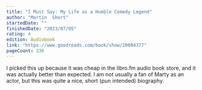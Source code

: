 ```yaml
---
title: "I Must Say: My Life as a Humble Comedy Legend"
author: "Martin  Short"
startedDate: ""
finishedDate: "2023/07/05"
rating: 4
edition: Audiobook
link: "https://www.goodreads.com/book/show/20604377"
pageCount: 336
---
```

I picked this up because it was cheap in the libro.fm audio book store, and it was actually better than expected. I am not usually a fan of Marty as an actor, but this was quite a nice, short (pun intended) biography.

